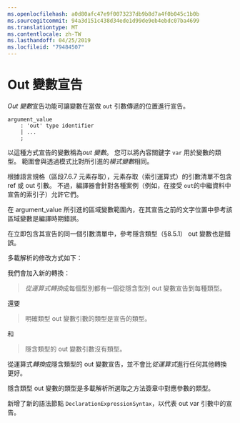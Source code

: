 ```yaml
---
ms.openlocfilehash: a0d80afc47e9f0073237db9b8d7a4f0b045c1b0b
ms.sourcegitcommit: 94a3d151c438d34ede1d99de9eb4ebdc07ba4699
ms.translationtype: MT
ms.contentlocale: zh-TW
ms.lasthandoff: 04/25/2019
ms.locfileid: "79484507"
---
```

# <a name="out-variable-declarations"></a>Out 變數宣告

*Out 變數*宣告功能可讓變數在當做 `out` 引數傳遞的位置進行宣告。

```antlr
argument_value
    : 'out' type identifier
    | ...
    ;
```

以這種方式宣告的變數稱為*out 變數*。 您可以將內容關鍵字 `var` 用於變數的類型。 範圍會與透過模式比對所引進的*模式變數*相同。

根據語言規格（區段7.6.7 元素存取），元素存取（索引運算式）的引數清單不包含 ref 或 out 引數。 不過，編譯器會針對各種案例（例如，在接受 `out`的中繼資料中宣告的索引子）允許它們。

在 argument_value 所引進的區域變數範圍內，在其宣告之前的文字位置中參考該區域變數是編譯時期錯誤。

在立即包含其宣告的同一個引數清單中，參考隱含類型（§8.5.1） out 變數也是錯誤。

多載解析的修改方式如下：

我們會加入新的轉換：

> *從運算式轉換*成每個型別都有一個從隱含型別 out 變數宣告到每種類型。

還要

> 明確類型 out 變數引數的類型是宣告的類型。

和

> 隱含類型的 out 變數引數沒有類型。

從運算式*轉換*成隱含類型的 out 變數宣告，並不會比*從運算式*進行任何其他轉換更好。

隱含類型 out 變數的類型是多載解析所選取之方法簽章中對應參數的類型。

新增了新的語法節點 `DeclarationExpressionSyntax`，以代表 out var 引數中的宣告。
